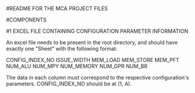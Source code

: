 #README FOR THE MCA PROJECT FILES

#COMPONENTS

#1 EXCEL FILE CONTAINING CONFIGURATION PARAMETER INFORMATION

An excel file needs to be present in the root directory, and should have exactly one "Sheet" with the following format:

CONFIG_INDEX_NO		ISSUE_WIDTH		MEM_LOAD		MEM_STORE		MEM_PFT		NUM_ALU		NUM_MPY		NUM_MEMORY		NUM_GPR		NUM_BR

The data in each column must correspond to the respective configuration's parameters.
CONFIG_INDEX_NO should be at (1, A).

#
